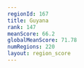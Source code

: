 ```yaml
---
regionId: 167
title: Guyana
rank: 147
meanScore: 66.2
globalMeanScore: 71.78
numRegions: 220
layout: region_score
---
```

